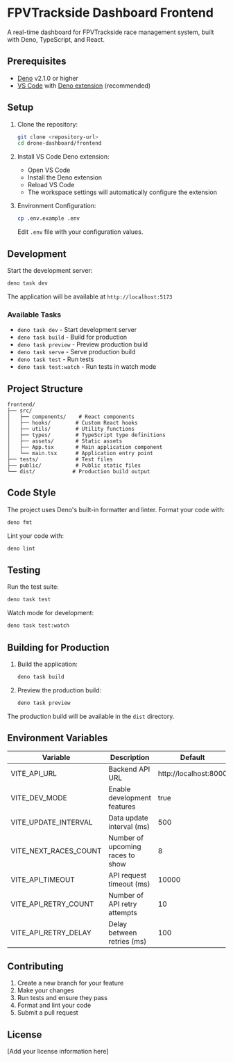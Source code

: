 # FPVTrackside Dashboard Frontend

A real-time dashboard for FPVTrackside race management system, built with Deno, TypeScript, and React.

## Prerequisites

- [Deno](https://deno.land/#installation) v2.1.0 or higher
- [VS Code](https://code.visualstudio.com/) with [Deno extension](https://marketplace.visualstudio.com/items?itemName=denoland.vscode-deno) (recommended)

## Setup

1. Clone the repository:
   ```bash
   git clone <repository-url>
   cd drone-dashboard/frontend
   ```

2. Install VS Code Deno extension:
   - Open VS Code
   - Install the Deno extension
   - Reload VS Code
   - The workspace settings will automatically configure the extension

3. Environment Configuration:
   ```bash
   cp .env.example .env
   ```
   Edit `.env` file with your configuration values.

## Development

Start the development server:
```bash
deno task dev
```

The application will be available at `http://localhost:5173`

### Available Tasks

- `deno task dev` - Start development server
- `deno task build` - Build for production
- `deno task preview` - Preview production build
- `deno task serve` - Serve production build
- `deno task test` - Run tests
- `deno task test:watch` - Run tests in watch mode

## Project Structure

```
frontend/
├── src/
│   ├── components/    # React components
│   ├── hooks/        # Custom React hooks
│   ├── utils/        # Utility functions
│   ├── types/        # TypeScript type definitions
│   ├── assets/       # Static assets
│   ├── App.tsx       # Main application component
│   └── main.tsx      # Application entry point
├── tests/            # Test files
├── public/           # Public static files
└── dist/            # Production build output
```

## Code Style

The project uses Deno's built-in formatter and linter. Format your code with:
```bash
deno fmt
```

Lint your code with:
```bash
deno lint
```

## Testing

Run the test suite:
```bash
deno task test
```

Watch mode for development:
```bash
deno task test:watch
```

## Building for Production

1. Build the application:
   ```bash
   deno task build
   ```

2. Preview the production build:
   ```bash
   deno task preview
   ```

The production build will be available in the `dist` directory.

## Environment Variables

| Variable | Description | Default |
|----------|-------------|---------|
| VITE_API_URL | Backend API URL | http://localhost:8000 |
| VITE_DEV_MODE | Enable development features | true |
| VITE_UPDATE_INTERVAL | Data update interval (ms) | 500 |
| VITE_NEXT_RACES_COUNT | Number of upcoming races to show | 8 |
| VITE_API_TIMEOUT | API request timeout (ms) | 10000 |
| VITE_API_RETRY_COUNT | Number of API retry attempts | 10 |
| VITE_API_RETRY_DELAY | Delay between retries (ms) | 100 |

## Contributing

1. Create a new branch for your feature
2. Make your changes
3. Run tests and ensure they pass
4. Format and lint your code
5. Submit a pull request

## License

[Add your license information here] 